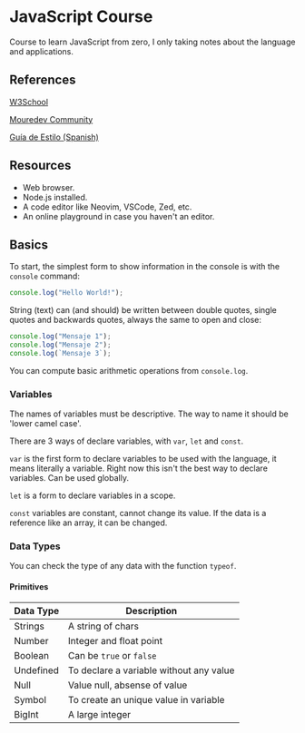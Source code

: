 # JavaScript Course

Course to learn JavaScript from zero, I only taking notes about the
language and applications.

## References

[W3School](https://www.w3schools.com/js/default.asp)

[Mouredev Community](https://www.mouredev-link/javascript)

[Guía de Estilo (Spanish)](https://github.com/paolocarrasco/javascript-style-guide)

## Resources

- Web browser.
- Node.js installed.
- A code editor like Neovim, VSCode, Zed, etc.
- An online playground in case you haven't an editor.

## Basics

To start, the simplest form to show information in the console
is with the `console` command:

```javascript
console.log("Hello World!");
```

String (text) can (and should) be written between double quotes,
single quotes and backwards quotes, always the same to open and close:

```javascript
console.log("Mensaje 1");
console.log("Mensaje 2");
console.log(`Mensaje 3`);
```

You can compute basic arithmetic operations from `console.log`.

### Variables

The names of variables must be descriptive. The way to name it
should be 'lower camel case'.

There are 3 ways of declare variables, with `var`, `let` and `const`.

`var` is the first form to declare variables to be used with the language,
it means literally a variable. Right now this isn't the best way to declare
variables. Can be used globally.

`let` is a form to declare variables in a scope.

`const` variables are constant, cannot change its value. If the data is
a reference like an array, it can be changed.

### Data Types

You can check the type of any data with the function `typeof`.

#### Primitives

| Data Type | Description                             |
| --------- | --------------------------------------- |
| Strings   | A string of chars                       |
| Number    | Integer and float point                 |
| Boolean   | Can be `true` or `false`                |
| Undefined | To declare a variable without any value |
| Null      | Value null, absense of value            |
| Symbol    | To create an unique value in variable   |
| BigInt    | A large integer                         |
